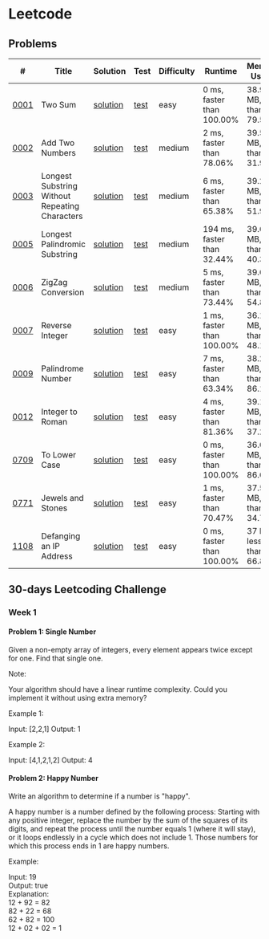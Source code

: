 Leetcode
========

Problems
--------

|    #   | Title   |   Solution    | Test | Difficulty  | Runtime | Memory Usage |
|--------|---------|---------------|------|-------------|---------|--------------|
|[0001](https://leetcode.com/problems/two-sum/)    | Two Sum   | [solution](src/main/java/learn/algo/leetcode/problemset/p0001twosum/Solution.java) | [test](src/test/java/learn/algo/leetcode/problemset/p0001twosum/SolutionTwoSumTest.java)    | easy    | 0 ms, faster than 100.00% | 38.9 MB, less than 79.58% |
|[0002](https://leetcode.com/problems/add-two-numbers) | Add Two Numbers | [solution](src/main/java/learn/algo/leetcode/problemset/p0002addtwonumbers/Solution.java) | [test](src/test/java/learn/algo/leetcode/problemset/p0002addtwonumbers/SolutionTest.java) | medium | 2 ms, faster than 78.06% | 39.5 MB, less than 31.94% |
|[0003](https://leetcode.com/problems/longest-substring-without-repeating-characters/) | Longest Substring Without Repeating Characters | [solution](src/main/java/learn/algo/leetcode/problemset/p0003longsubstring/Solution.java) | [test](src/test/java/learn/algo/leetcode/problemset/p0003longsubstring/SolutionTest.java) | medium | 6 ms, faster than 65.38% | 39.2 MB, less than 51.98% |
|[0005](https://leetcode.com/problems/longest-palindromic-substring/) | Longest Palindromic Substring | [solution](src/main/java/learn/algo/leetcode/problemset/p0005longpalndrm/Solution.java) | [test](src/test/java/learn/algo/leetcode/problemset/p0005longpalndrm/SolutionTest.java) | medium | 194 ms, faster than 32.44% | 39.6 MB, less than 40.35% |
|[0006](https://leetcode.com/problems/zigzag-conversion/) | ZigZag Conversion | [solution](src/main/java/learn/algo/leetcode/problemset/p0006zigzag/Solution.java) | [test](src/test/java/learn/algo/leetcode/problemset/p0006zigzag/SolutionTest.java) | medium | 5 ms, faster than 73.44% | 39.6 MB, less than 54.81% |
|[0007](https://leetcode.com/problems/reverse-integer/) | Reverse Integer | [solution](src/main/java/learn/algo/leetcode/problemset/p0007reverseint/Solution.java) | [test](src/test/java/learn/algo/leetcode/problemset/p0007reverseint/SolutionTest.java) | easy | 1 ms, faster than 100.00% | 36.1 MB, less than 48.10% |
|[0009](https://leetcode.com/problems/palindrome-number/) | Palindrome Number | [solution](src/main/java/learn/algo/leetcode/problemset/p0009palindrome/Solution.java) | [test](src/test/java/learn/algo/leetcode/problemset/p0009palindrome/SolutionTest.java) | easy | 7 ms, faster than 63.34% | 38.2 MB, less than 86.19% |
|[0012](https://leetcode.com/problems/integer-to-roman/) | Integer to Roman | [solution](src/main/java/learn/algo/leetcode/problemset/p0012inttoroman/Solution.java) | [test](src/test/java/learn/algo/leetcode/problemset/p0012inttoroman/SolutionTest.java) | easy | 4 ms, faster than 81.36% | 39.1 MB, less than 37.21% |
|[0709](https://leetcode.com/problems/to-lower-case/) | To Lower Case | [solution](src/main/java/learn/algo/leetcode/problemset/p0709tolower/Solution.java) | [test](src/test/java/learn/algo/leetcode/problemset/p0709tolower/SolutionTest.java) | easy | 0 ms, faster than 100.00% | 36.6 MB, less than 86.66% |
|[0771](https://leetcode.com/problems/jewels-and-stones/) | Jewels and Stones | [solution](src/main/java/learn/algo/leetcode/problemset/p0771jewelsstones/Solution.java) | [test](src/test/java/learn/algo/leetcode/problemset/p0771jewelsstones/SolutionTest.java) | easy | 1 ms, faster than 70.47% | 37.5 MB, less than 34.74% |
|[1108](https://leetcode.com/problems/defanging-an-ip-address/) | Defanging an IP Address | [solution](src/main/java/learn/algo/leetcode/problemset/p1108defangip/Solution.java) | [test](src/test/java/learn/algo/leetcode/problemset/p1108defangip/SolutionTest.java) | easy | 0 ms, faster than 100.00% | 37 MB, less than 66.88% |



30-days Leetcoding Challenge
----------------------------

### Week 1

#### Problem 1: Single Number

Given a non-empty array of integers, every element appears twice except for one. Find that single one.

Note:

Your algorithm should have a linear runtime complexity. Could you implement it without using extra memory?

Example 1:

Input: [2,2,1]
Output: 1

Example 2:

Input: [4,1,2,1,2]
Output: 4


#### Problem 2: Happy Number
     
 Write an algorithm to determine if a number is "happy".
 
 A happy number is a number defined by the following process: Starting with any positive integer, 
 replace the number by the sum of the squares of its digits, and repeat the process until the number 
 equals 1 (where it will stay), or it loops endlessly in a cycle which does not include 1. 
 Those numbers for which this process ends in 1 are happy numbers.
 
 Example: 
 
 Input: 19  
 Output: true  
 Explanation:   
 12 + 92 = 82  
 82 + 22 = 68  
 62 + 82 = 100  
 12 + 02 + 02 = 1  
